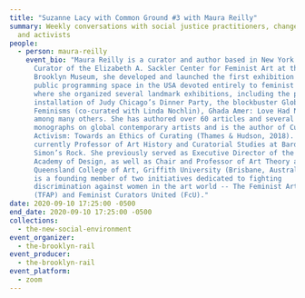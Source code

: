 ```yaml
---
title: "Suzanne Lacy with Common Ground #3 with Maura Reilly"
summary: Weekly conversations with social justice practitioners, changemakers,
  and activists
people:
  - person: maura-reilly
    event_bio: "Maura Reilly is a curator and author based in New York. As Founding
      Curator of the Elizabeth A. Sackler Center for Feminist Art at the
      Brooklyn Museum, she developed and launched the first exhibition and
      public programming space in the USA devoted entirely to feminist art,
      where she organized several landmark exhibitions, including the permanent
      installation of Judy Chicago’s Dinner Party, the blockbuster Global
      Feminisms (co-curated with Linda Nochlin), Ghada Amer: Love Had No End,
      among many others. She has authored over 60 articles and several
      monographs on global contemporary artists and is the author of Curatorial
      Activism: Towards an Ethics of Curating (Thames & Hudson, 2018). She is
      currently Professor of Art History and Curatorial Studies at Bard College,
      Simon’s Rock. She previously served as Executive Director of the National
      Academy of Design, as well as Chair and Professor of Art Theory at the
      Queensland College of Art, Griffith University (Brisbane, Australia). She
      is a founding member of two initiatives dedicated to fighting
      discrimination against women in the art world -- The Feminist Art Project
      (TFAP) and Feminist Curators United (FcU)."
date: 2020-09-10 17:25:00 -0500
end_date: 2020-09-10 17:25:00 -0500
collections:
  - the-new-social-environment
event_organizer:
  - the-brooklyn-rail
event_producer:
  - the-brooklyn-rail
event_platform:
  - zoom
---
```

